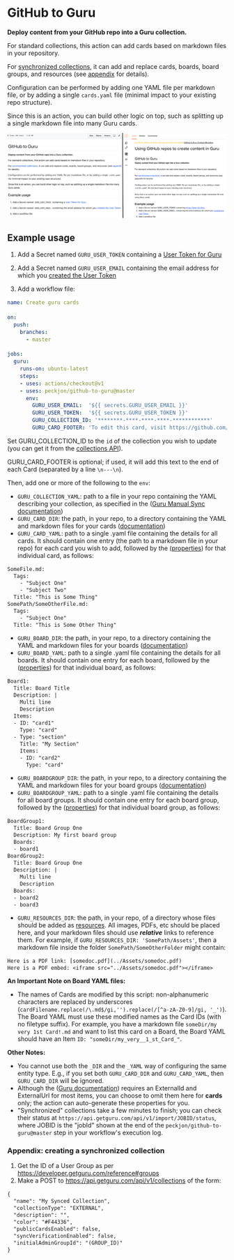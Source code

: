 # GitHub to Guru

**Deploy content from your GitHub repo into a Guru collection.**

For standard collections, this action can add cards based on markdown files in your repository.

For [synchronized collections](https://help.getguru.com/articles/T8eX5e5c/Knowledge-Sync-Overview), it can add and replace cards, boards, board groups, and resources (see [appendix](#appendix-creating-a-synchronized-collection) for details).

Configuration can be performed by adding one YAML file per markdown file, or by adding a single `cards.yaml` file (minimal impact to your existing repo structure).

Since this is an action, you can build other logic on top, such as splitting up a single markdown file into many Guru cards.

![screenshot](resources/github_to_guru.png)

## Example usage

1. Add a Secret named `GURU_USER_TOKEN` containing a [User Token for Guru](https://help.getguru.com/articles/XipkRKLi/Guru-API-Overview)

2. Add a Secret named `GURU_USER_EMAIL` containing the email address for which you [created the User Token](https://app.getguru.com/settings/api-access)

3. Add a workflow file:

```yaml
name: Create guru cards

on:
  push:
    branches:
      - master

jobs:
  guru:
    runs-on: ubuntu-latest
    steps:
    - uses: actions/checkout@v1
    - uses: peckjon/github-to-guru@master
      env:
        GURU_USER_EMAIL:  '${{ secrets.GURU_USER_EMAIL }}'
        GURU_USER_TOKEN:  '${{ secrets.GURU_USER_TOKEN }}'
        GURU_COLLECTION_ID: '********-****-****-****-************'
        GURU_CARD_FOOTER: 'To edit this card, visit https://github.com/${{ github.repository }}'
```

Set GURU_COLLECTION_ID to the `id` of the collection you wish to update (you can get it from the [collections API](https://api.getguru.com/api/v1/collections)).

GURU_CARD_FOOTER is optional; if used, it will add this text to the end of each Card (separated by a line `\n---\n`).

Then, add one or more of the following to the `env`:

- `GURU_COLLECTION_YAML`: path to a file in your repo containing the YAML describing your collection, as specified in the ([Guru Manual Sync documentation](https://developer.getguru.com/docs/guru-sync-manual-api#root-directory))
- `GURU_CARD_DIR`: the path, in your repo, to a directory containing the YAML and markdown files for your cards ([documentation](https://developer.getguru.com/docs/guru-sync-manual-api#cards))
- `GURU_CARD_YAML`: path to a single .yaml file containing the details for all cards. It should contain one entry (the path to a markdown file in your repo) for each card you wish to add, followed by the ([properties](https://developer.getguru.com/docs/guru-sync-manual-api#cards)) for that individual card, as follows:
```
SomeFile.md: 
  Tags: 
    - "Subject One"
    - "Subject Two"
  Title: "This is Some Thing"
SomePath/SomeOtherFile.md: 
  Tags: 
    - "Subject One"
  Title: "This is Some Other Thing"
```
- `GURU_BOARD_DIR`: the path, in your repo, to a directory containing the YAML and markdown files for your boards ([documentation](https://developer.getguru.com/docs/guru-sync-manual-api#boards))
- `GURU_BOARD_YAML`: path to a single .yaml file containing the details for all boards. It should contain one entry for each board, followed by the ([properties](https://developer.getguru.com/docs/guru-sync-manual-api#boards)) for that individual board, as follows:
```
Board1:
  Title: Board Title
  Description: |
    Multi line
    Description
  Items:
  - ID: "card1"
    Type: "card"
  - Type: "section"
    Title: "My Section"
    Items:
    - ID: "card2"
      Type: "card"
```
- `GURU_BOARDGROUP_DIR`: the path, in your repo, to a directory containing the YAML and markdown files for your board groups ([documentation](https://developer.getguru.com/docs/guru-sync-manual-api#board-groups))
- `GURU_BOARDGROUP_YAML`: path to a single .yaml file containing the details for all board groups. It should contain one entry for each board group, followed by the ([properties](https://developer.getguru.com/docs/guru-sync-manual-api#board-groups)) for that individual board group, as follows:
```
BoardGroup1:
  Title: Board Group One
  Description: My first board group
  Boards:
  - board1
BoardGroup2:
  Title: Board Group One
  Description: |
    Multi line
    Description
  Boards:
  - board2
  - board3
```
- `GURU_RESOURCES_DIR`: the path, in your repo, of a directory whose files should be added as [resources](https://developer.getguru.com/docs/guru-sync-manual-api#resources). All images, PDFs, etc should be placed here, and your markdown files should use _**relative**_ links to reference them. For example, if `GURU_RESOURCES_DIR: 'SomePath/Assets'`, then a markdown file inside the folder `SomePath/SomeOtherFolder` might contain:
```
Here is a PDF link: [somedoc.pdf](../Assets/somedoc.pdf)
Here is a PDF embed: <iframe src="../Assets/somedoc.pdf"></iframe>
```

**An Important Note on Board YAML files:**

- The names of Cards are modified by this script: non-alphanumeric characters are replaced by underscores (`cardFilename.replace(/\.md$/gi,'').replace(/[^a-zA-Z0-9]/gi, '_')`). The Board YAML must use these modified names as the Card IDs (with no filetype suffix). For example, you have a markdown file `someDir/my very 1st Card!.md` and want to list this card on a Board, the Board YAML should have an Item `ID: "someDir/my_very__1_st_Card_"`.

**Other Notes:**

- You cannot use both the `_DIR` and the `_YAML` way of configuring the same entity type. E.g., if you set both `GURU_CARD_DIR` and `GURU_CARD_YAML`, then `GURU_CARD_DIR` will be ignored.
- Although the ([Guru documentation](https://developer.getguru.com/docs/guru-sync-manual-api)) requires an ExternalId and ExternalUrl for most items, you can choose to omit them here for **cards** only; the action can auto-generate these properties for you.
- "Synchronized" collections take a few minutes to finish; you can check their status at `https://api.getguru.com/api/v1/import/JOBID/status`, where JOBID is the "jobId" shown at the end of the `peckjon/github-to-guru@master` step in your workflow's execution log.

### Appendix: creating a synchronized collection

1. Get the ID of a User Group as per https://developer.getguru.com/reference#groups
2. Make a POST to https://api.getguru.com/api/v1/collections of the form:
```
{
  "name": "My Synced Collection",
  "collectionType": "EXTERNAL",
  "description": "",
  "color": "#F44336",
  "publicCardsEnabled": false,
  "syncVerificationEnabled": false,
  "initialAdminGroupId": "(GROUP_ID)"
}
```
